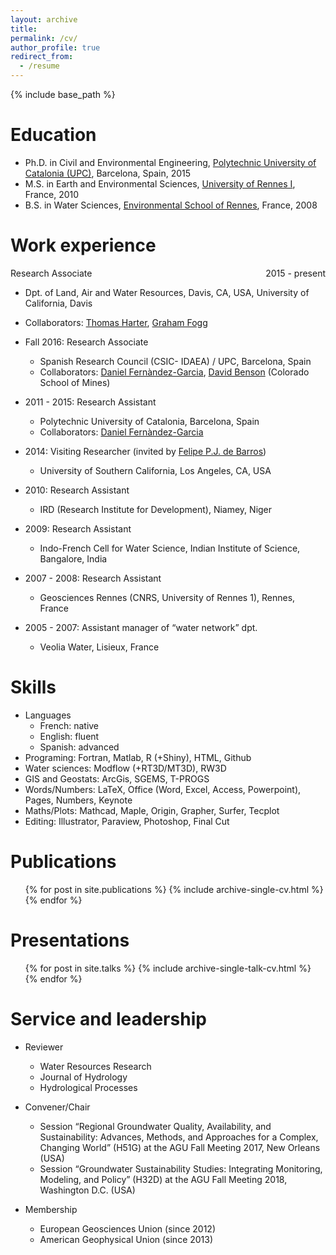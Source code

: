 ```yaml
---
layout: archive
title:
permalink: /cv/
author_profile: true
redirect_from:
  - /resume
---
```


{% include base_path %}

Education
======
* Ph.D. in Civil and Environmental Engineering, [Polytechnic University of Catalonia (UPC)](https://h2ogeo.upc.edu/en/), Barcelona, Spain, 2015
* M.S. in Earth and Environmental Sciences, [University of Rennes I](https://geosciences.univ-rennes1.fr/en/geosciences-rennes-0), France, 2010
* B.S. in Water Sciences, [Environmental School of Rennes](https://www.ecole-eme.fr), France, 2008


Work experience
======
Research Associate <span style = "float:right;">2015 - present</span>
  * Dpt. of Land, Air and Water Resources, Davis, CA, USA, University of California, Davis
  * Collaborators: [Thomas Harter](http://groundwater.ucdavis.edu/People/), [Graham Fogg](http://lawr.ucdavis.edu/people/faculty/fogg-graham)

* Fall 2016: Research Associate
  * Spanish Research Council (CSIC- IDAEA) / UPC, Barcelona, Spain
  * Collaborators: [Daniel Fernàndez-Garcia](https://scholar.google.com/citations?user=B8hhzusAAAAJ&hl=en), [David Benson](https://geology.mines.edu/project/benson-david/) (Colorado School of Mines)

* 2011 - 2015: Research Assistant
  * Polytechnic University of Catalonia, Barcelona, Spain
  * Collaborators: [Daniel Fernàndez-Garcia](https://scholar.google.com/citations?user=B8hhzusAAAAJ&hl=en)

* 2014: Visiting Researcher (invited by [Felipe P.J. de Barros](https://viterbi.usc.edu/directory/faculty/De-Barros/Felipe))
  * University of Southern California, Los Angeles, CA, USA

* 2010: Research Assistant
  * IRD (Research Institute for Development), Niamey, Niger

* 2009: Research Assistant
  * Indo-French Cell for Water Science, Indian Institute of Science, Bangalore, India

* 2007 - 2008: Research Assistant
  * Geosciences Rennes (CNRS, University of Rennes 1), Rennes, France

* 2005 - 2007: Assistant manager of “water network” dpt.
  * Veolia Water, Lisieux, France


Skills
======
* Languages
  * French: native
  * English: fluent
  * Spanish: advanced
* Programing: Fortran, Matlab, R (+Shiny), HTML, Github
* Water sciences: Modflow (+RT3D/MT3D), RW3D
* GIS and Geostats: ArcGis, SGEMS, T-PROGS
* Words/Numbers: LaTeX, Office (Word, Excel, Access, Powerpoint), Pages, Numbers, Keynote
* Maths/Plots: Mathcad, Maple, Origin, Grapher, Surfer, Tecplot
* Editing: Illustrator, Paraview, Photoshop, Final Cut


Publications
======
  <ul>{% for post in site.publications %}
    {% include archive-single-cv.html %}
  {% endfor %}</ul>


Presentations
======
  <ul>{% for post in site.talks %}
    {% include archive-single-talk-cv.html %}
  {% endfor %}</ul>


Service and leadership
======
* Reviewer
  * Water Resources Research
  * Journal of Hydrology
  * Hydrological Processes

* Convener/Chair
  * Session “Regional Groundwater Quality, Availability, and Sustainability: Advances, Methods, and Approaches for a Complex, Changing World” (H51G) at the AGU Fall Meeting 2017, New Orleans (USA)
  * Session “Groundwater Sustainability Studies: Integrating Monitoring, Modeling, and Policy” (H32D) at the AGU Fall Meeting 2018, Washington D.C. (USA)

* Membership
  * European Geosciences Union (since 2012)
  * American Geophysical Union (since 2013)
